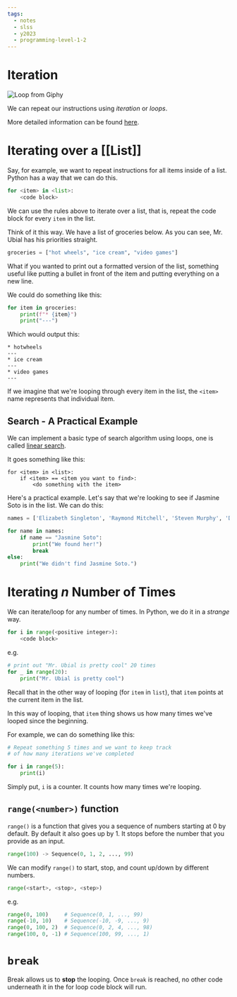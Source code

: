 ```yaml
---
tags:
  - notes
  - slss
  - y2023
  - programming-level-1-2
---
```

# Iteration

![Loop from Giphy](https://media1.giphy.com/media/6HsjDOBPwY1eIS6kE0/giphy.gif?cid=ecf05e47u4wu0hvl9m1juhmryx7t9tw7httc7qnwe9k8shyg&ep=v1_gifs_search&rid=giphy.gif&ct=g)

We can repeat our instructions using *iteration* or *loops*.

More detailed information can be found [here](https://runestone.academy/ns/books/published/thinkcspy/Strings/TraversalandtheforLoopByItem.html). 

# Iterating over a [[List]]

Say, for example, we want to repeat instructions for all items inside of a list. Python has a way that we can do this.

```python
for <item> in <list>:
	<code block>
```

We can use the rules above to iterate over a list, that is, repeat the code block for every `item` in the list.

Think of it this way. We have a list of groceries below. As you can see, Mr. Ubial has his priorities straight.

```python
groceries = ["hot wheels", "ice cream", "video games"]
```

What if you wanted to print out a formatted version of the list, something useful like putting a bullet in front of the item and putting everything on a new line.

We could do something like this:

```python
for item in groceries:
	print(f"* {item}")
	print("---")
```

Which would output this:

```console
* hotwheels
---
* ice cream
---
* video games
---
```

If we imagine that we're looping through every item in the list, the `<item>` name represents that individual item.
## Search - A Practical Example

We can implement a basic type of search algorithm using loops, one is called [linear search](https://en.wikipedia.org/wiki/Linear_search).

It goes something like this:

```pseudocodeish
for <item> in <list>:
	if <item> == <item you want to find>:
		<do something with the item>
```

Here's a practical example. Let's say that we're looking to see if Jasmine Soto is in the list. We can do this:

```python
names = ['Elizabeth Singleton', 'Raymond Mitchell', 'Steven Murphy', 'Daniel Terry', 'Glenn Fisher', 'Jasmine Soto', 'Deborah Hicks', 'Beverly Ryan', 'Jason Smith', 'Jason Washington']

for name in names:
	if name == "Jasmine Soto":
		print("We found her!")
		break
else:
	print("We didn't find Jasmine Soto.")
```

# Iterating *n* Number of Times

We can iterate/loop for any number of times.
In Python, we do it in a *strange* way.

```python
for i in range(<positive integer>):
	<code block>
```

e.g.

```python
# print out "Mr. Ubial is pretty cool" 20 times
for _ in range(20):
	print("Mr. Ubial is pretty cool")
```

Recall that in the other way of looping (for `item` in `list`), that
`item` points at the current item in the list.

In this way of looping, that `item` thing shows us how many times
we've looped since the beginning.

For example, we can do something like this:

```python
# Repeat something 5 times and we want to keep track
# of how many iterations we've completed

for i in range(5):
	print(i)
```

Simply put, `i` is a counter. It counts how many times we're looping.

## `range(<number>)` function

`range()` is a function that gives you a sequence of numbers starting at 0 by default. By default it also goes up by 1. It stops before the number that you provide as an input.

```python
range(100) -> Sequence(0, 1, 2, ..., 99)
```

We can modify `range()` to start, stop, and count up/down by different numbers.

```python
range(<start>, <stop>, <step>)
```

e.g.

```python
range(0, 100)     # Sequence(0, 1, ..., 99)
range(-10, 10)    # Sequence(-10, -9, ..., 9)
range(0, 100, 2)  # Sequence(0, 2, 4, ..., 98)
range(100, 0, -1) # Sequence(100, 99, ..., 1)
```
# `break`

Break allows us to **stop** the looping. Once `break` is reached, no other code underneath it in the for loop code block will run.